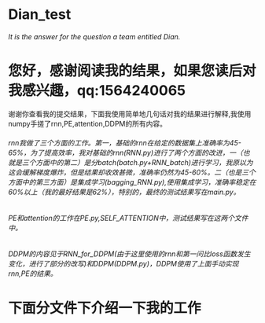 # Dian_test
###### It is the answer for the question a team entitled Dian.
# 您好，感谢阅读我的结果，如果您读后对我感兴趣，qq:1564240065
谢谢你查看我的提交结果，下面我使用简单地几句话对我的结果进行解释,我使用numpy手搓了rnn,PE,attention,DDPM的所有内容。
###### rnn我做了三个方面的工作。第一，基础的rnn在给定的数据集上准确率为45-65%，为了提高效率，我对基础的rnn(RNN.py)进行了两个方面的改进，一（也就是三个方面中的第二）是分batch(batch.py+RNN_batch)进行学习，我原以为这会缓解梯度爆炸，但是结果却收效甚微，准确率仍然为45-60%。二（也是三个方面中的第三方面）是集成学习(bagging_RNN.py),使用集成学习，准确率稳定在60%以上（我的最好结果是62%），特别的，最终的测试结果写在main.py。
###### PE和attention的工作在PE.py,SELF_ATTENTION中，测试结果写在这两个文件中。
###### DDPM的内容见于RNN_for_DDPM(由于这里使用的rnn和第一问比loss函数发生变化，进行了部分的改写)和DDPM(DDPM.py)，DDPM使用了上面手动实现rnn,PE的结果。
# 下面分文件下介绍一下我的工作
